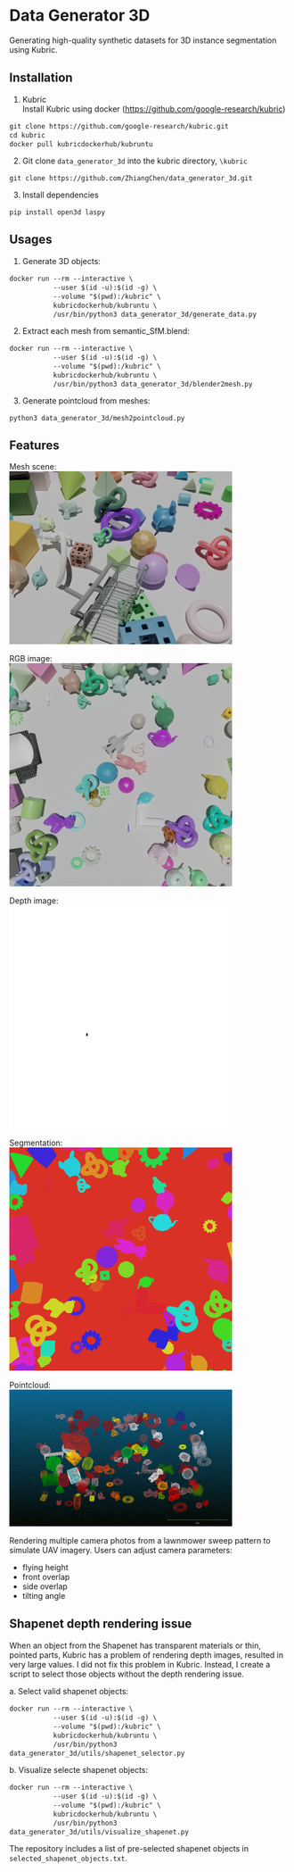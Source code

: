 # Data Generator 3D

Generating high-quality synthetic datasets for 3D instance segmentation using Kubric.

## Installation
1. Kubric  
Install Kubric using docker (https://github.com/google-research/kubric)
```
git clone https://github.com/google-research/kubric.git
cd kubric
docker pull kubricdockerhub/kubruntu
```

2. Git clone `data_generator_3d` into the kubric directory, `\kubric`
```
git clone https://github.com/ZhiangChen/data_generator_3d.git
```

3. Install dependencies
```
pip install open3d laspy
```

## Usages
1. Generate 3D objects:
```
docker run --rm --interactive \
           --user $(id -u):$(id -g) \
           --volume "$(pwd):/kubric" \
           kubricdockerhub/kubruntu \
           /usr/bin/python3 data_generator_3d/generate_data.py
```

2. Extract each mesh from semantic_SfM.blend:
```
docker run --rm --interactive \
           --user $(id -u):$(id -g) \
           --volume "$(pwd):/kubric" \
           kubricdockerhub/kubruntu \
           /usr/bin/python3 data_generator_3d/blender2mesh.py
```

3. Generate pointcloud from meshes:
```
python3 data_generator_3d/mesh2pointcloud.py
```

## Features
Mesh scene:  
<img src="./docs/scene.png" alt="mesh" width="400"/>

RGB image:  
<img src="./docs/rgb.png" alt="rgb" width="400"/>

Depth image:  
<img src="./docs/depth.png" alt="depth" width="400"/>

Segmentation:  
<img src="./docs/seg.png" alt="seg" width="400"/>


Pointcloud:  
<img src="./docs/pointcloud.png" alt="pointcloud" width="400"/>

    
Rendering multiple camera photos from a lawnmower sweep pattern to simulate UAV imagery. Users can adjust camera parameters:
- flying height
- front overlap
- side overlap
- tilting angle

## Shapenet depth rendering issue
When an object from the Shapenet has transparent materials or thin, pointed parts, Kubric has a problem of rendering depth images, resulted in very large values. I did not fix this problem in Kubric. Instead, I create a script to select those objects without the depth rendering issue. 

a. Select valid shapenet objects:
```
docker run --rm --interactive \
           --user $(id -u):$(id -g) \
           --volume "$(pwd):/kubric" \
           kubricdockerhub/kubruntu \
           /usr/bin/python3 data_generator_3d/utils/shapenet_selector.py
```

b. Visualize selecte shapenet objects:
```
docker run --rm --interactive \
           --user $(id -u):$(id -g) \
           --volume "$(pwd):/kubric" \
           kubricdockerhub/kubruntu \
           /usr/bin/python3 data_generator_3d/utils/visualize_shapenet.py
```

The repository includes a list of pre-selected shapenet objects in `selected_shapenet_objects.txt`. 